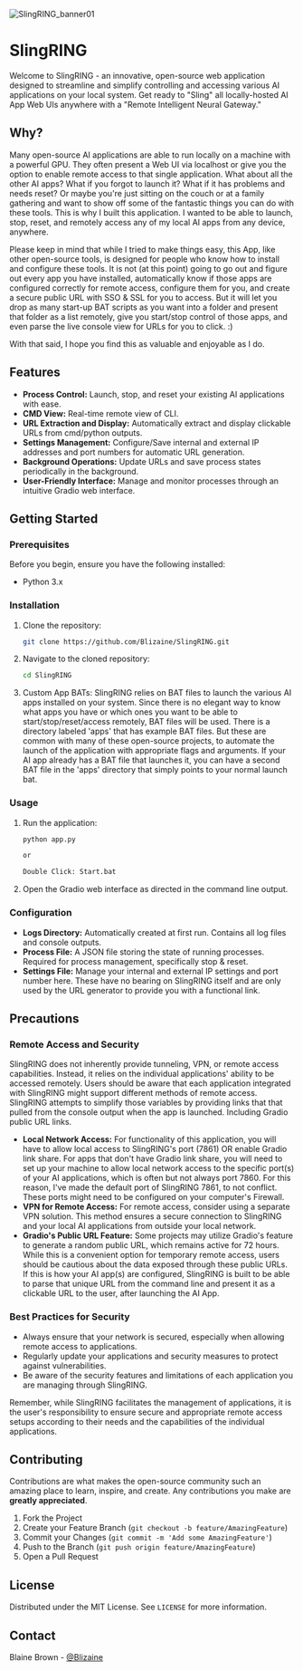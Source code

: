 ![SlingRING_banner01](https://github.com/Blizaine/SlingRING/assets/7264631/20e1d40e-9f8d-4964-a084-8cae57deec21)

# SlingRING

Welcome to SlingRING - an innovative, open-source web application designed to streamline and simplify controlling and accessing various AI applications on your local system. Get ready to "Sling" all locally-hosted AI App Web UIs anywhere with a "Remote Intelligent Neural Gateway." 

## Why?

Many open-source AI applications are able to run locally on a machine with a powerful GPU. They often present a Web UI via localhost or give you the option to enable remote access to that single application. What about all the other AI apps? What if you forgot to launch it? What if it has problems and needs reset? Or maybe you're just sitting on the couch or at a family gathering and want to show off some of the fantastic things you can do with these tools. This is why I built this application.  I wanted to be able to launch, stop, reset, and remotely access any of my local AI apps from any device, anywhere.

Please keep in mind that while I tried to make things easy, this App, like other open-source tools, is designed for people who know how to install and configure these tools.  It is not (at this point) going to go out and figure out every app you have installed, automatically know if those apps are configured correctly for remote access, configure them for you, and create a secure public URL with SSO & SSL for you to access. But it will let you drop as many start-up BAT scripts as you want into a folder and present that folder as a list remotely, give you start/stop control of those apps, and even parse the live console view for URLs for you to click. :)

With that said, I hope you find this as valuable and enjoyable as I do. 


## Features

- **Process Control:** Launch, stop, and reset your existing AI applications with ease.
- **CMD View:** Real-time remote view of CLI.
- **URL Extraction and Display:** Automatically extract and display clickable URLs from cmd/python outputs.
- **Settings Management:** Configure/Save internal and external IP addresses and port numbers for automatic URL generation.
- **Background Operations:** Update URLs and save process states periodically in the background.
- **User-Friendly Interface:** Manage and monitor processes through an intuitive Gradio web interface.


## Getting Started

### Prerequisites

Before you begin, ensure you have the following installed:
- Python 3.x

### Installation

1. Clone the repository:
   ```sh
   git clone https://github.com/Blizaine/SlingRING.git
   ```
2. Navigate to the cloned repository:
   ```sh
   cd SlingRING
   ```
3. Custom App BATs:
SlingRING relies on BAT files to launch the various AI apps installed on your system.  Since there is no elegant way to know what apps you have or which ones you want to be able to start/stop/reset/access remotely, BAT files will be used.  There is a directory labeled 'apps' that has example BAT files.  But these are common with many of these open-source projects, to automate the launch of the application with appropriate flags and arguments. If your AI app already has a BAT file that launches it, you can have a second BAT file in the 'apps' directory that simply points to your normal launch bat.


### Usage

1. Run the application:
   ```sh
   python app.py

   or

   Double Click: Start.bat
   ```
2. Open the Gradio web interface as directed in the command line output.

### Configuration

- **Logs Directory:** Automatically created at first run. Contains all log files and console outputs.
- **Process File:** A JSON file storing the state of running processes. Required for process management, specifically stop & reset. 
- **Settings File:** Manage your internal and external IP settings and port number here.  These have no bearing on SlingRING itself and are only used by the URL generator to provide you with a functional link.


## Precautions

### Remote Access and Security

SlingRING does not inherently provide tunneling, VPN, or remote access capabilities. Instead, it relies on the individual applications' ability to be accessed remotely. Users should be aware that each application integrated with SlingRING might support different methods of remote access. SlingRING attempts to simplify those variables by providing links that that pulled from the console output when the app is launched. Including Gradio public URL links.  

- **Local Network Access:** For functionality of this application, you will have to allow local access to SlingRING's port (7861) OR enable Gradio link share.  For apps that don't have Gradio link share, you will need to set up your machine to allow local network access to the specific port(s) of your AI applications, which is often but not always port 7860. For this reason, I've made the default port of SlingRING 7861, to not conflict.  These ports might need to be configured on your computer's Firewall.
- **VPN for Remote Access:** For remote access, consider using a separate VPN solution. This method ensures a secure connection to SlingRING and your local AI applications from outside your local network.
- **Gradio's Public URL Feature:** Some projects may utilize Gradio's feature to generate a random public URL, which remains active for 72 hours. While this is a convenient option for temporary remote access, users should be cautious about the data exposed through these public URLs.  If this is how your AI app(s) are configured, SlingRING is built to be able to parse that unique URL from the command line and present it as a clickable URL to the user, after launching the AI App. 

### Best Practices for Security

- Always ensure that your network is secured, especially when allowing remote access to applications.
- Regularly update your applications and security measures to protect against vulnerabilities.
- Be aware of the security features and limitations of each application you are managing through SlingRING.

Remember, while SlingRING facilitates the management of applications, it is the user's responsibility to ensure secure and appropriate remote access setups according to their needs and the capabilities of the individual applications.


## Contributing

Contributions are what makes the open-source community such an amazing place to learn, inspire, and create. Any contributions you make are **greatly appreciated**.

1. Fork the Project
2. Create your Feature Branch (`git checkout -b feature/AmazingFeature`)
3. Commit your Changes (`git commit -m 'Add some AmazingFeature'`)
4. Push to the Branch (`git push origin feature/AmazingFeature`)
5. Open a Pull Request

## License

Distributed under the MIT License. See `LICENSE` for more information.

## Contact

Blaine Brown - [@Blizaine](https://twitter.com/blizaine) 

